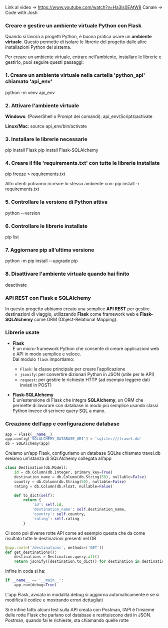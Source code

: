 Link al video -> https://www.youtube.com/watch?v=Ha3ls0EAtW8
Canale -> Code with Josh

### Creare e gestire un ambiente virtuale Python con Flask

Quando si lavora a progetti Python, è buona pratica usare un **ambiente virtuale**. Questo permette di isolare le librerie del progetto dalle altre installazioni Python del sistema.

Per creare un ambiente virtuale, entrare nell'ambiente, installare le librerie e gestirlo, puoi seguire questi passaggi:

### 1. Creare un ambiente virtuale nella cartella 'python_api' chiamato 'api_env'
python -m venv api_env

### 2. Attivare l'ambiente virtuale
**Windows**: (PowerShell o Prompt dei comandi): api_env\Scripts\activate

**Linux/Mac**: source api_env/bin/activate

### 3. Installare le librerie necessarie
pip install Flask
pip install Flask-SQLAlchemy

### 4. Creare il file 'requirements.txt' con tutte le librerie installate
pip freeze > requirements.txt

Altri utenti potranno ricreare lo stesso ambiente con: pip install -r requirements.txt

### 5. Controllare la versione di Python attiva
python --version

### 6. Controllare le librerie installate
pip list

### 7. Aggiornare pip all’ultima versione
python -m pip install --upgrade pip

### 8. Disattivare l'ambiente virtuale quando hai finito
deactivate

### API REST con Flask e SQLAlchemy

In questo progetto abbiamo creato una semplice **API REST** per gestire destinazioni di viaggio, utilizzando **Flask** come framework web e **Flask-SQLAlchemy** come ORM (Object-Relational Mapping).  

### Librerie usate

- **Flask**  
  È un micro-framework Python che consente di creare applicazioni web e API in modo semplice e veloce.  
  Dal modulo `flask` importiamo:
  - `Flask`: la classe principale per creare l’applicazione
  - `jsonify`: per convertire dizionari Python in JSON (utile per le API)
  - `request`: per gestire le richieste HTTP (ad esempio leggere dati inviati in POST)

- **Flask-SQLAlchemy**  
  È un’estensione di Flask che integra **SQLAlchemy**, un ORM che permette di lavorare con database in modo più semplice usando classi Python invece di scrivere query SQL a mano.

### Creazione dell’app e configurazione database

```python
app = Flask(__name__)
app.config['SQLALCHEMY_DATABASE_URI'] = 'sqlite:///travel.db'
db = SQLAlchemy(app)
```

Creiamo un’app Flask, configuriamo un database SQLite chiamato travel.db ereiamo un’istanza di SQLAlchemy collegata all’app

```python
class Destination(db.Model):
    id = db.Column(db.Integer, primary_key=True)
    destination_name = db.Column(db.String(50), nullable=False)
    country = db.Column(db.String(50), nullable=False)
    rating = db.Column(db.Float, nullable=False)

    def to_dict(self):
        return {
            'id': self.id,
            'destination_name': self.destination_name,
            'country': self.country,
            'rating': self.rating
        }
```

Ci sono poi diverse rotte API come ad esempio questa che da come risultato tutte le destinazioni presenti nel DB

```python
@app.route('/destinations', methods=['GET'])
def get_destinations():
    destinations = Destination.query.all()
    return jsonify([destination.to_dict() for destination in destinations])
```

Infine in coda si ha:

```python
if __name__ == '__main__':
    app.run(debug=True)
```

L'app Flask, avviata in modalità debug si aggiorna automaticamente e se si modifica il codice e mostrando errori dettagliati

Si è infine fatto alcuni test sulla API creata con Postman, l’API è l’insieme delle rotte Flask che parlano col database e restituiscono dati in JSON. Postman, quando fai le richieste, sta chiamando quelle rotte